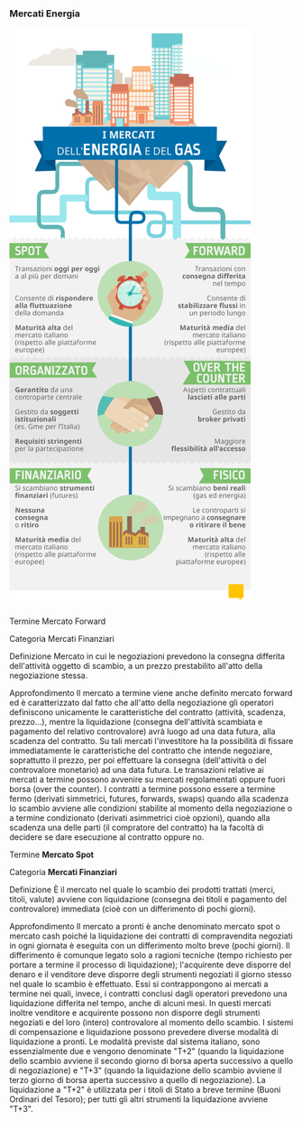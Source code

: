 ### Mercati Energia
<!-- Immagine dei mercat settore Energia -->
![Image of Mercati](Mercati_Energia.png)


Termine
Mercato Forward
		
Categoria
Mercati Finanziari

Definizione
Mercato in cui le negoziazioni prevedono la consegna differita dell'attività oggetto di scambio, a un prezzo prestabilito all'atto della negoziazione stessa.

Approfondimento
Il mercato a termine viene anche definito mercato forward ed è caratterizzato dal fatto che all'atto della negoziazione gli operatori definiscono unicamente le caratteristiche del contratto (attività, scadenza, prezzo…), mentre la liquidazione (consegna dell'attività scambiata e pagamento del relativo controvalore) avrà luogo ad una data futura, alla scadenza del contratto.
Su tali mercati l'investitore ha la possibilità di fissare immediatamente le caratteristiche del contratto che intende negoziare, soprattutto il prezzo, per poi effettuare la consegna (dell'attività o del controvalore monetario) ad una data futura. Le transazioni relative ai mercati a termine possono avvenire su mercati regolamentati oppure fuori borsa (over the counter). I contratti a termine possono essere a termine fermo (derivati simmetrici, futures, forwards, swaps) quando alla scadenza lo scambio avviene alle condizioni stabilite al momento della negoziazione o a termine condizionato (derivati asimmetrici cioè opzioni), quando alla scadenza una delle parti (il compratore del contratto) ha la facoltà di decidere se dare esecuzione al contratto oppure no.



Termine
**Mercato Spot**
		
Categoria
**Mercati Finanziari**

Definizione
È il mercato nel quale lo scambio dei prodotti trattati (merci, titoli, valute) avviene con liquidazione (consegna dei titoli e pagamento del controvalore) immediata (cioè con un differimento di pochi giorni).

Approfondimento
Il mercato a pronti è anche denominato mercato spot o mercato cash poiché la liquidazione dei contratti di compravendita negoziati in ogni giornata è eseguita con un differimento molto breve (pochi giorni). Il differimento è comunque legato solo a ragioni tecniche (tempo richiesto per portare a termine il processo di liquidazione); l'acquirente deve disporre del denaro e il venditore deve disporre degli strumenti negoziati il giorno stesso nel quale lo scambio è effettuato. Essi si contrappongono ai mercati a termine nei quali, invece, i contratti conclusi dagli operatori prevedono una liquidazione differita nel tempo, anche di alcuni mesi. In questi mercati inoltre venditore e acquirente possono non disporre degli strumenti negoziati e del loro (intero) controvalore al momento dello scambio.
I sistemi di compensazione e liquidazione possono prevedere diverse modalità di liquidazione a pronti. Le modalità previste dal sistema italiano, sono essenzialmente due e vengono denominate "T+2" (quando la liquidazione dello scambio avviene il secondo giorno di borsa aperta successivo a quello di negoziazione) e "T+3" (quando la liquidazione dello scambio avviene il terzo giorno di borsa aperta successivo a quello di negoziazione). La liquidazione a "T+2" è utilizzata per i titoli di Stato a breve termine (Buoni Ordinari del Tesoro); per tutti gli altri strumenti la liquidazione avviene "T+3".


